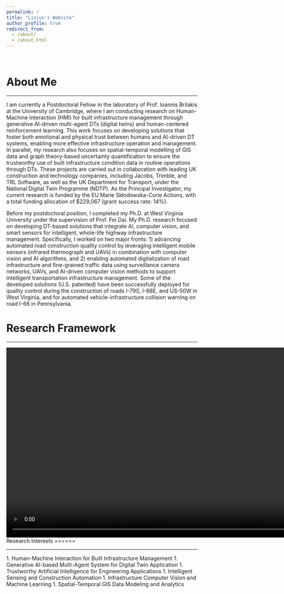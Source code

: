 ```yaml
---
permalink: /
title: "Linjun's Website"
author_profile: true
redirect_from: 
  - /about/
  - /about.html
---
```

<br>

About Me
======
<hr/>
I am currently a Postdoctoral Fellow in the laboratory of Prof. Ioannis Brilakis at the University of Cambridge, where I am conducting research on Human-Machine Interaction (HMI) for built infrastructure management through generative AI-driven multi-agent DTs (digital twins) and human-centered reinforcement learning. This work focuses on developing solutions that foster both emotional and physical trust between humans and AI-driven DT systems, enabling more effective infrastructure operation and management. In parallel, my research also focuses on spatial-temporal modelling of GIS data and graph theory-based uncertainty quantification to ensure the trustworthy use of built infrastructure condition data in routine operations through DTs. These projects are carried out in collaboration with leading UK construction and technology companies, including Jacobs, Trimble, and TRL Software, as well as the UK Department for Transport, under the National Digital Twin Programme (NDTP). As the Principal Investigator, my current research is funded by the EU Marie Skłodowska-Curie Actions, with a total funding allocation of $229,067 (grant success rate: 14%).

Before my postdoctoral position, I completed my Ph.D. at West Virginia University under the supervision of Prof. Fei Dai. My Ph.D. research focused on developing DT-based solutions that integrate AI, computer vision, and smart sensors for intelligent, whole-life highway infrastructure management. Specifically, I worked on two major fronts: 1) advancing automated road construction quality control by leveraging intelligent mobile sensors (infrared thermograph and UAVs) in combination with computer vision and AI algorithms, and 2) enabling automated digitalization of road infrastructure and fine-grained traffic data using surveillance camera networks, UAVs, and AI-driven computer vision methods to support intelligent transportation infrastructure management. Some of the developed solutions (U.S. patented) have been successfully deployed for quality control during the construction of roads I-79S, I-68E, and US-50W in West Virginia, and for automated vehicle-infrastructure collision warning on road I-68 in Pennsylvania. 
<br>

Research Framework
======
<hr/>
<video width="1000" height="500" autoplay loop muted playsinline controls>
  <source src="{{ '/images/research_demo1.av1.mp4' | relative_url }}" type="video/mp4">
</video>

<br>
Research Interests
======
<hr/>
1. Human-Machine Interaction for Built Infrastructure Management
1. Generative AI-based Multi-Agent System for Digital Twin Application
1. Trustworthy Artificial Intelligence for Engineering Applications
1. Intelligent Sensing and Construction Automation
1. Infrastructure Computer Vision and Machine Learning 
1. Spatial-Temporal GIS Data Modeling and Analytics
